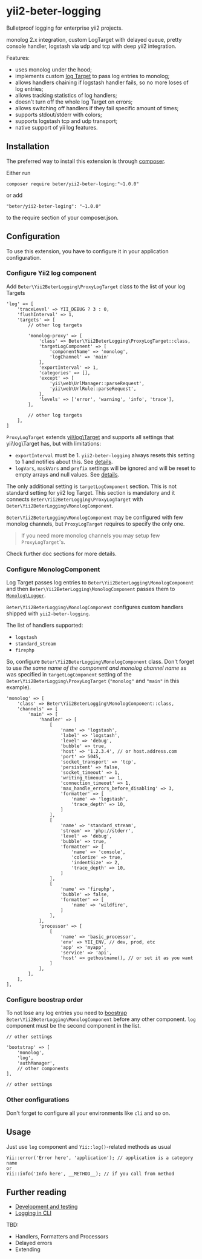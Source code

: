 # yii2-beter-logging

Bulletproof logging for enterprise yii2 projects.

monolog 2.x integration, custom LogTarget with delayed queue, pretty console handler, logstash via udp and tcp with deep yii2 integration.

Features:
* uses monolog under the hood;
* implements custom [log Target](https://www.yiiframework.com/doc/api/2.0/yii-log-target) to pass log entries to monolog;
* allows handlers chaining if logstash handler fails, so no more loses of log entries;
* allows tracking statistics of log handlers;
* doesn't turn off the whole log Target on errors;
* allows switching off handlers if they fail specific amount of times;
* supports stdout/stderr with colors;
* supports logstash tcp and udp transport;
* native support of yii log features.

## Installation

The preferred way to install this extension is through [composer](https://getcomposer.org/).

Either run

```
composer require beter/yii2-beter-loging:"~1.0.0"
```

or add

```
"beter/yii2-beter-loging": "~1.0.0"
```

to the require section of your composer.json.

## Configuration

To use this extension, you have to configure it in your application configuration.

### Configure Yii2 log component

Add `Beter\Yii2BeterLogging\ProxyLogTarget` class to the list of your log Targets

```
'log' => [
    'traceLevel' => YII_DEBUG ? 3 : 0,
    'flushInterval' => 1,
    'targets' => [
        // other log targets

        'monolog-proxy' => [
            'class' => Beter\Yii2BeterLogging\ProxyLogTarget::class,
            'targetLogComponent' => [
                'componentName' => 'monolog',
                'logChannel' => 'main'
            ],
            'exportInterval' => 1,
            'categories' => [],
            'except' => [
                'yii\web\UrlManager::parseRequest',
                'yii\web\UrlRule::parseRequest',
            ],
            'levels' => ['error', 'warning', 'info', 'trace'],
        ],

        // other log targets
    ],
]
```

`ProxyLogTarget` extends [yii\log\Target](https://www.yiiframework.com/doc/api/2.0/yii-log-target) and supports
all settings that yii\log\Target has, but with limitations:
* `exportInterval` must be 1. `yii2-beter-logging` always resets this setting to 1 and notifies about this. See
[details](#further-reading).
* `logVars`, `maskVars` and `prefix` settings will be ignored and will be reset to empty arrays and null values.
See [details](#further-reading).

The only additional setting is `targetLogComponent` section. This is not standard setting for yii2 log Target.
This section is mandatory and it connects `Beter\Yii2BeterLogging\ProxyLogTarget` with
`Beter\Yii2BeterLogging\MonologComponent`.

`Beter\Yii2BeterLogging\MonologComponent` may be configured with few monolog channels, but `ProxyLogTarget`
requires to specify the only one.

> If you need more monolog channels you may setup few `ProxyLogTarget`'s.

Check further doc sections for more details.

### Configure MonologComponent

Log Target passes log entries to `Beter\Yii2BeterLogging\MonologComponent` and then
`Beter\Yii2BeterLogging\MonologComponent` passes them to
[`Monolog\Logger`](https://github.com/Seldaek/monolog/blob/2.x/doc/01-usage.md).

`Beter\Yii2BeterLogging\MonologComponent` configures custom handlers shipped with `yii2-beter-logging`. 

The list of handlers supported:
* `logstash`
* `standard_stream`
* `firephp`

So, configure `Beter\Yii2BeterLogging\MonologComponent` class. Don't forget to use *the same name of
the component and monolog channel name* as was specified in `targetLogComponent` setting of the
`Beter\Yii2BeterLogging\ProxyLogTarget` (`"monolog"` and `"main"` in this example).

```
'monolog' => [
    'class' => Beter\Yii2BeterLogging\MonologComponent::class,
    'channels' => [
        'main' => [
            'handler' => [
                [
                    'name' => 'logstash',
                    'label' => 'logstash',
                    'level' => 'debug',
                    'bubble' => true,
                    'host' => '1.2.3.4', // or host.address.com
                    'port' => 5045,
                    'socket_transport' => 'tcp',
                    'persistent' => false,
                    'socket_timeout' => 1,
                    'writing_timeout' => 1,
                    'connection_timeout' => 1,
                    'max_handle_errors_before_disabling' => 3,
                    'formatter' => [
                        'name' => 'logstash',
                        'trace_depth' => 10,
                    ]
                ],
                [
                    'name' => 'standard_stream',
                    'stream' => 'php://stderr',
                    'level' => 'debug',
                    'bubble' => true,
                    'formatter' => [
                        'name' => 'console',
                        'colorize' => true,
                        'indentSize' => 2,
                        'trace_depth' => 10,
                    ]
                ],
                [
                    'name' => 'firephp',
                    'bubble' => false,
                    'formatter' => [
                        'name' => 'wildfire',
                    ]
                ],
            ],
            'processor' => [
                [
                    'name' => 'basic_processor',
                    'env' => YII_ENV, // dev, prod, etc
                    'app' => 'myapp',
                    'service' => 'api',
                    'host' => gethostname(), // or set it as you want
                ]
            ],
        ],
    ],
],
```

### Configure boostrap order

To not lose any log entries you need to
[boostrap](https://www.yiiframework.com/doc/guide/2.0/en/structure-applications#bootstrap)
`Beter\Yii2BeterLogging\MonologComponent` before any other component. `log` component must be the second component
in the list.

```
// other settings

'bootstrap' => [
    'monolog',
    'log',
    'authManager',
    // other components
],

// other settings
```

### Other configurations

Don't forget to configure all your environments like `cli` and so on.


## Usage

Just use `log` component and `Yii::log()`-related methods as usual

```
Yii::error('Error here', 'application'); // application is a category name
or
Yii::info('Info here', __METHOD__); // if you call from method
```

## Further reading

* [Development and testing](doc/development-and-testing.md)
* [Logging in CLI](doc/logging-in-cli.md)

TBD:
- Handlers, Formatters and Processors
- Delayed errors
- Extending
